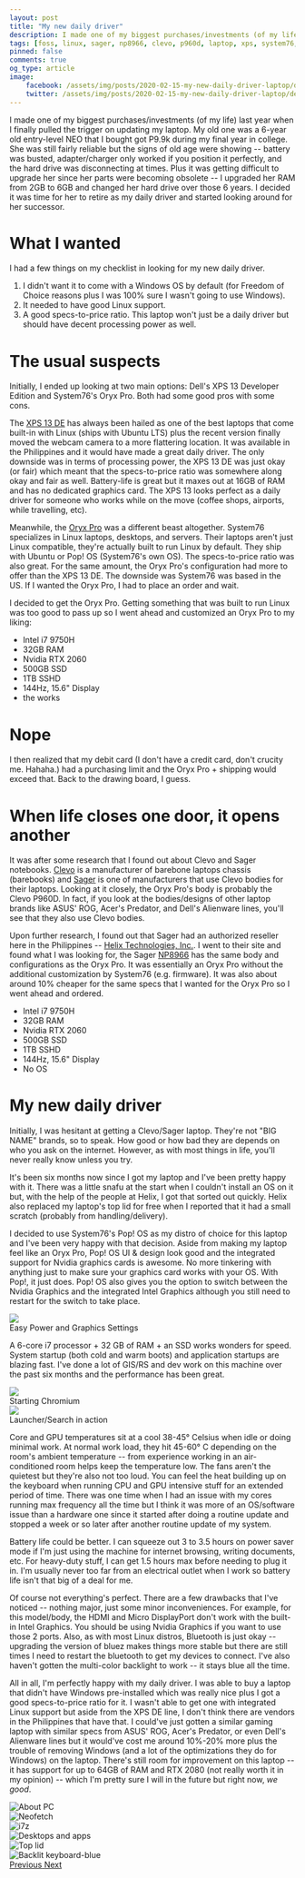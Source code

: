 ```yaml
---
layout: post
title: "My new daily driver"
description: I made one of my biggest purchases/investments (of my life) last year when I finally pulled the trigger on updating my laptop.
tags: [foss, linux, sager, np8966, clevo, p960d, laptop, xps, system76, pop! os]
pinned: false
comments: true
og_type: article
image:
    facebook: /assets/img/posts/2020-02-15-my-new-daily-driver-laptop/desktops.png
    twitter: /assets/img/posts/2020-02-15-my-new-daily-driver-laptop/desktops.png
---
```


I made one of my biggest purchases/investments (of my life) last year when I finally pulled the trigger on updating my laptop. My old one was a 6-year old entry-level NEO that I bought got P9.9k during my final year in college. She was still fairly reliable but the signs of old age were showing -- battery was busted, adapter/charger only worked if you position it perfectly, and the hard drive was disconnecting at times. Plus it was getting difficult to upgrade her since her parts were becoming obsolete -- I upgraded her RAM from 2GB to 6GB and changed her hard drive over those 6 years. I decided it was time for her to retire as my daily driver and started looking around for her successor.

# What I wanted
I had a few things on my checklist in looking for my new daily driver.
1. I didn't want it to come with a Windows OS by default (for Freedom of Choice reasons plus I was 100% sure I wasn't going to use Windows).
2. It needed to have good Linux support.
3. A good specs-to-price ratio. This laptop won't just be a daily driver but should have decent processing power as well.

# The usual suspects
Initially, I ended up looking at two main options: Dell's XPS 13 Developer Edition and System76's Oryx Pro. Both had some good pros with some cons.

The [XPS 13 DE](https://www.dell.com/en-us/work/shop/dell-laptops-and-notebooks/new-xps-13-laptop/spd/xps-13-9300-laptop#configurations_section) has always been hailed as one of the best laptops that come built-in with Linux (ships with Ubuntu LTS) plus the recent version finally moved the webcam camera to a more flattering location. It was available in the Philippines and it would have made a great daily driver. The only downside was in terms of processing power, the XPS 13 DE was just okay (or fair) which meant that the specs-to-price ratio was somewhere along okay and fair as well. Battery-life is great but it maxes out at 16GB of RAM and has no dedicated graphics card. The XPS 13 looks perfect as a daily driver for someone who works while on the move (coffee shops, airports, while travelling, etc).

Meanwhile, the [Oryx Pro](https://system76.com/laptops/oryx) was a different beast altogether. System76 specializes in Linux laptops, desktops, and servers. Their laptops aren't just Linux compatible, they're actually built to run Linux by default. They ship with Ubuntu or Pop! OS (System76's own OS). The specs-to-price ratio was also great. For the same amount, the Oryx Pro's configuration had more to offer than the XPS 13 DE. The downside was System76 was based in the US. If I wanted the Oryx Pro, I had to place an order and wait.

I decided to get the Oryx Pro. Getting something that was built to run Linux was too good to pass up so I went ahead and customized an Oryx Pro to my liking:
* Intel i7 9750H
* 32GB RAM
* Nvidia RTX 2060
* 500GB SSD
* 1TB SSHD
* 144Hz, 15.6" Display
* the works

# Nope
I then realized that my debit card (I don't have a credit card, don't crucity me. Hahaha.) had a purchasing limit and the Oryx Pro + shipping would exceed that. Back to the drawing board, I guess.

# When life closes one door, it opens another
It was after some research that I found out about Clevo and Sager notebooks. [Clevo](https://clevo-computer.com/en/laptops-configurator/) is a manufacturer of barebone laptops chassis (barebooks) and [Sager](https://www.sagernotebook.com/home.php) is one of manufacturers that use Clevo bodies for their laptops. Looking at it closely, the Oryx Pro's body is probably the Clevo P960D. In fact, if you look at the bodies/designs of other laptop brands like ASUS' ROG, Acer's Predator, and Dell's Alienware lines, you'll see that they also use Clevo bodies.

Upon further research, I found out that Sager had an authorized reseller here in the Philippines -- [Helix Technologies, Inc.](https://helix.com.ph/sager/). I went to their site and found what I was looking for, the Sager [NP8966](https://www.sagernotebook.com/Notebook-NP8966.html) has the same body and configurations as the Oryx Pro. It was essentially an Oryx Pro without the additional customization by System76 (e.g. firmware). It was also about around 10% cheaper for the same specs that I wanted for the Oryx Pro so I went ahead and ordered.
* Intel i7 9750H
* 32GB RAM
* Nvidia RTX 2060
* 500GB SSD
* 1TB SSHD
* 144Hz, 15.6" Display
* No OS

# My new daily driver
Initially, I was hesitant at getting a Clevo/Sager laptop. They're not "BIG NAME" brands, so to speak. How good or how bad they are depends on who you ask on the internet. However, as with most things in life, you'll never really know unless you try.

It's been six months now since I got my laptop and I've been pretty happy with it. There was a little snafu at the start when I couldn't install an OS on it but, with the help of the people at Helix, I got that sorted out quickly. Helix also replaced my laptop's top lid for free when I reported that it had a small scratch (probably from handling/delivery).

I decided to use System76's Pop! OS as my distro of choice for this laptop and I've been very happy with that decision. Aside from making my laptop feel like an Oryx Pro, Pop! OS UI & design look good and the integrated support for Nvidia graphics cards is awesome. No more tinkering with anything just to make sure your graphics card works with your OS. With Pop!, it just does. Pop! OS also gives you the option to switch between the Nvidia Graphics and the integrated Intel Graphics although you still need to restart for the switch to take place.

<div class='col-lg-12 img-container'><img class='img-fluid post-img img-shadow' src='{{ site.baseurl }}/assets/img/posts/2020-02-15-my-new-daily-driver-laptop/dd-graphics.gif'><figcaption class='figure-caption text-center'>Easy Power and Graphics Settings</figcaption></div>

A 6-core i7 processor + 32 GB of RAM + an SSD works wonders for speed. System startup (both cold and warm boots) and application startups are blazing fast. I've done a lot of GIS/RS and dev work on this machine over the past six months and the performance has been great.

<div class='col-lg-12 img-container'><img class='img-fluid post-img img-shadow' src='{{ site.baseurl }}/assets/img/posts/2020-02-15-my-new-daily-driver-laptop/dd-chrome.gif'><figcaption class='figure-caption text-center'>Starting Chromium</figcaption></div>

<div class='col-lg-12 img-container'><img class='img-fluid post-img img-shadow' src='{{ site.baseurl }}/assets/img/posts/2020-02-15-my-new-daily-driver-laptop/dd-search.gif'><figcaption class='figure-caption text-center'>Launcher/Search in action</figcaption></div>

Core and GPU temperatures sit at a cool 38-45° Celsius when idle or doing minimal work. At normal work load, they hit 45-60° C depending on the room's ambient temperature -- from experience working in an air-conditioned room helps keep the temperature low. The fans aren't the quietest but they're also not too loud. You can feel the heat building up on the keyboard when running CPU and GPU intensive stuff for an extended period of time. There was one time when I had an issue with my cores running max frequency all the time but I think it was more of an OS/software issue than a hardware one since it started after doing a routine update and stopped a week or so later after another routine update of my system.

Battery life could be better. I can squeeze out 3 to 3.5 hours on power saver mode if I'm just using the machine for internet browsing, writing documents, etc. For heavy-duty stuff, I can get 1.5 hours max before needing to plug it in. I'm usually never too far from an electrical outlet when I work so battery life isn't that big of a deal for me.

Of course not everything's perfect. There are a few drawbacks that I've noticed -- nothing major, just some minor inconveniences. For example, for this model/body, the HDMI and Micro DisplayPort don't work with the built-in Intel Graphics. You should be using Nvidia Graphics if you want to use those 2 ports. Also, as with most Linux distros, Bluetooth is just okay -- upgrading the version of bluez makes things more stable but there are still times I need to restart the bluetooth to get my devices to connect. I've also haven't gotten the multi-color backlight to work -- it stays blue all the time.

All in all, I'm perfectly happy with my daily driver. I was able to buy a laptop that didn't have Windows pre-installed which was really nice plus I got a good specs-to-price ratio for it. I wasn't able to get one with integrated Linux support but aside from the XPS DE line, I don't think there are vendors in the Philippines that have that. I could've just gotten a similar gaming laptop with similar specs from ASUS' ROG, Acer's Predator, or even Dell's Alienware lines but it would've cost me around 10%-20% more plus the trouble of removing Windows (and a lot of the optimizations they do for Windows) on the laptop. There's still room for improvement on this laptop -- it has support for up to 64GB of RAM and RTX 2080 (not really worth it in my opinion) -- which I'm pretty sure I will in the future but right now, *we good*.

<div id='dailyDriverCarousel' class='carousel slide' data-ride='carousel'>
  <div class='carousel-inner'>
    <div class='carousel-item active'>
      <img class='d-block w-100' src='{{ site.baseurl }}/assets/img/posts/2020-02-15-my-new-daily-driver-laptop/about-pc.png' alt='About PC'>
    </div>
    <div class='carousel-item'>
      <img class='d-block w-100' src='{{ site.baseurl }}/assets/img/posts/2020-02-15-my-new-daily-driver-laptop/neofetch.png' alt='Neofetch'>
    </div>
    <div class='carousel-item'>
      <img class='d-block w-100' src='{{ site.baseurl }}/assets/img/posts/2020-02-15-my-new-daily-driver-laptop/i7z.png' alt='i7z'>
    </div>
    <div class='carousel-item'>
      <img class='d-block w-100' src='{{ site.baseurl }}/assets/img/posts/2020-02-15-my-new-daily-driver-laptop/desktops.png' alt='Desktops and apps'>
    </div>
    <div class='carousel-item'>
      <img class='d-block w-100' src='{{ site.baseurl }}/assets/img/posts/2020-02-15-my-new-daily-driver-laptop/toplid.webp' alt='Top lid'>
    </div>
    <div class='carousel-item'>
      <img class='d-block w-100' src='{{ site.baseurl }}/assets/img/posts/2020-02-15-my-new-daily-driver-laptop/kb-blue.webp' alt='Backlit keyboard-blue'>
    </div>
  </div>
  <a class='carousel-control-prev' href='#dailyDriverCarousel' role='button' data-slide='prev'>
    <span class='carousel-control-prev-icon' aria-hidden='true'></span>
    <span class='sr-only'>Previous</span>
  </a>
  <a class='carousel-control-next' href='#dailyDriverCarousel' role='button' data-slide='next'>
    <span class='carousel-control-next-icon' aria-hidden='true'></span>
    <span class='sr-only'>Next</span>
  </a>
</div>
<br>

